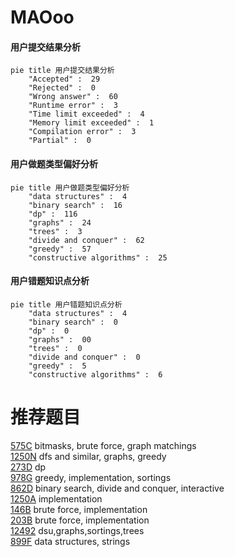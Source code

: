 # MAOoo

<!-- tabs:start -->



#### **用户提交结果分析**

```mermaid
pie title 用户提交结果分析
    "Accepted" :  29
    "Rejected" :  0
    "Wrong answer" :  60
    "Runtime error" :  3
    "Time limit exceeded" :  4
    "Memory limit exceeded" :  1
    "Compilation error" :  3
    "Partial" :  0
```

#### **用户做题类型偏好分析**

```mermaid
pie title 用户做题类型偏好分析
    "data structures" :  4
    "binary search" :  16
    "dp" :  116
    "graphs" :  24
    "trees" :  3
    "divide and conquer" :  62
    "greedy" :  57
    "constructive algorithms" :  25
```
#### **用户错题知识点分析**

```mermaid
pie title 用户错题知识点分析
    "data structures" :  4
    "binary search" :  0
    "dp" :  0
    "graphs" :  00
    "trees" :  0
    "divide and conquer" :  0
    "greedy" :  5
    "constructive algorithms" :  6
```



<!-- tabs:end -->
# 推荐题目
[575C](https://codeforces.com/contest/575/problem/C)		bitmasks,
                        brute force,
                        graph matchings		  
[1250N](https://codeforces.com/contest/1250/problem/N)		dfs and similar,
                        graphs,
                        greedy		  
[273D](https://codeforces.com/contest/273/problem/D)		dp		  
[978G](https://codeforces.com/contest/978/problem/G)		greedy,
                        implementation,
                        sortings		  
[862D](https://codeforces.com/contest/862/problem/D)		binary search,
                        divide and conquer,
                        interactive		  
[1250A](https://codeforces.com/contest/1250/problem/A)		implementation		  
[146B](https://codeforces.com/contest/146/problem/B)		brute force,
                        implementation		  
[203B](https://codeforces.com/contest/203/problem/B)		brute force,
                        implementation		  
[12492](https://codeforces.com/contest/1249/problem/2)		dsu,graphs,sortings,trees		  
[899F](https://codeforces.com/contest/899/problem/F)		data structures,
                        strings		  
